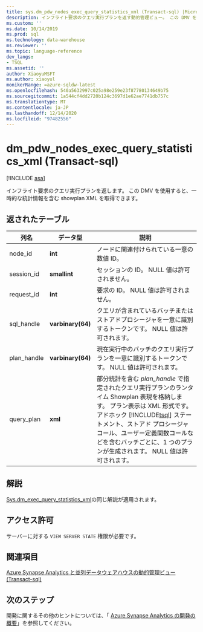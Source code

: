 ```yaml
---
title: sys.dm_pdw_nodes_exec_query_statistics_xml (Transact-sql) |Microsoft Docs
description: インフライト要求のクエリ実行プランを返す動的管理ビュー。 この DMV を使用すると、一時的な統計情報を含む showplan XML を取得できます。
ms.custom: ''
ms.date: 10/14/2019
ms.prod: sql
ms.technology: data-warehouse
ms.reviewer: ''
ms.topic: language-reference
dev_langs:
- TSQL
ms.assetid: ''
author: XiaoyuMSFT
ms.author: xiaoyul
monikerRange: =azure-sqldw-latest
ms.openlocfilehash: 540a5632997c025a98e259e23f87780134649b75
ms.sourcegitcommit: 1a544cf4dd2720b124c3697d1e62ae7741db757c
ms.translationtype: MT
ms.contentlocale: ja-JP
ms.lasthandoff: 12/14/2020
ms.locfileid: "97482556"
---
```

# <a name="dm_pdw_nodes_exec_query_statistics_xml-transact-sql"></a>dm_pdw_nodes_exec_query_statistics_xml (Transact-sql)
[!INCLUDE [asa](../../includes/applies-to-version/asa.md)]

インフライト要求のクエリ実行プランを返します。 この DMV を使用すると、一時的な統計情報を含む showplan XML を取得できます。

## <a name="table-returned"></a>返されたテーブル

|列名|データ型|説明|  
|-----------------|---------------|-----------------|
|node_id|**int**|ノードに関連付けられている一意の数値 ID。|
|session_id|**smallint**|セッションの ID。 NULL 値は許可されません。|
|request_id|**int**|要求の ID。 NULL 値は許可されません。|
|sql_handle|**varbinary(64)**|クエリが含まれているバッチまたはストアドプロシージャを一意に識別するトークンです。 NULL 値は許可されます。|
|plan_handle|**varbinary(64)**|現在実行中のバッチのクエリ実行プランを一意に識別するトークンです。 NULL 値は許可されます。|
|query_plan|**xml**|部分統計を含む *plan_handle* で指定されたクエリ実行プランのランタイム Showplan 表現を格納します。 プラン表示は XML 形式です。 アドホック [!INCLUDE[tsql](../../includes/tsql-md.md)] ステートメント、ストアド プロシージャ コール、ユーザー定義関数コールなどを含むバッチごとに、1 つのプランが生成されます。 NULL 値は許可されます。|

## <a name="remarks"></a>解説
[Sys.dm_exec_query_statistics_xml](./sys-dm-exec-query-statistics-xml-transact-sql.md?view=sql-server-ver15)の同じ解説が適用されます。   

## <a name="permissions"></a>アクセス許可  
 サーバーに対する `VIEW SERVER STATE` 権限が必要です。  

## <a name="see-also"></a>関連項目  
 [Azure Synapse Analytics と並列データウェアハウスの動的管理ビュー &#40;Transact-sql&#41;](../../relational-databases/system-dynamic-management-views/sql-and-parallel-data-warehouse-dynamic-management-views.md)  

 ## <a name="next-steps"></a>次のステップ
 開発に関するその他のヒントについては、「 [Azure Synapse Analytics の開発の概要](/azure/sql-data-warehouse/sql-data-warehouse-overview-develop)」を参照してください。